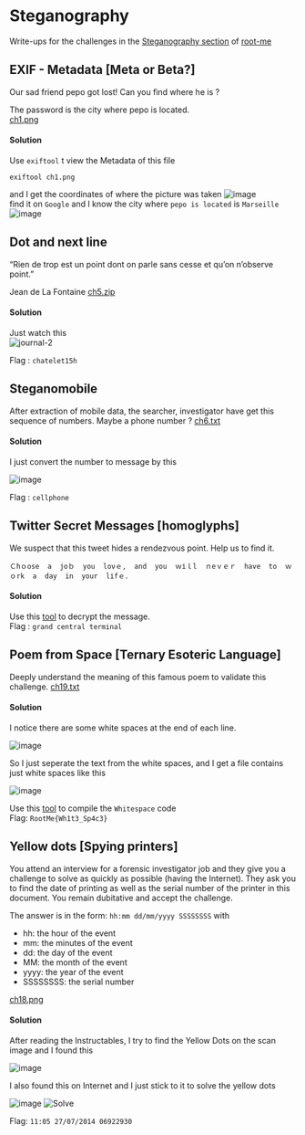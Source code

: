 # Steganography
Write-ups for the challenges in the [Steganography section](https://www.root-me.org/en/Challenges/Steganography/) of [root-me](https://www.root-me.org/) 
## EXIF - Metadata [Meta or Beta?]
Our sad friend pepo got lost! Can you find where he is ?

The password is the city where pepo is located.<br/>
[ch1.png](http://challenge01.root-me.org/steganographie/ch1/ch1.png)
#### Solution
Use `exiftool` t view the Metadata of this file
```script
exiftool ch1.png
```
and I get the coordinates of where the picture was taken
![image](https://user-images.githubusercontent.com/88471003/180650349-125988eb-c138-4c61-a94e-40287e57c49a.png)<br/>
find it on `Google` and I know the city where `pepo is located` is `Marseille`
![image](https://user-images.githubusercontent.com/88471003/180650520-50a6047e-cea3-4a36-9d21-877919f28fc0.png)

## Dot and next line
“Rien de trop est un point dont on parle sans cesse et qu’on n’observe point.”

Jean de La Fontaine
[ch5.zip](http://challenge01.root-me.org/steganographie/ch5/ch5.zip)<br/>
#### Solution
Just watch this <br/>
![journal-2](https://user-images.githubusercontent.com/88471003/180650694-ff37b959-7fdf-4668-a1d2-51d1ebe1a160.jpg)

Flag : `chatelet15h`
## Steganomobile
After extraction of mobile data, the searcher, investigator have get this sequence of numbers. Maybe a phone number ?
[ch6.txt](http://challenge01.root-me.org/steganographie/ch6/ch6.txt)
#### Solution
I just convert the number to message by this

![image](https://user-images.githubusercontent.com/88471003/180651653-3e01901a-efee-474b-bdd0-6da2f795d11c.png)

Flag : `cellphone`
## Twitter Secret Messages [homoglyphs]
We suspect that this tweet hides a rendezvous point. Help us to find it.
```
Ｃhｏose  a  jοｂ  yоu  lονｅ,  and  you  ｗіｌl  ｎeｖｅｒ  have  tο  ｗｏrk  a  day  in  yοur  lіfｅ．               
```
#### Solution
Use this [tool](https://holloway.nz/steg/) to decrypt the message.<br/>
Flag : `grand central terminal`
## Poem from Space [Ternary Esoteric Language]
Deeply understand the meaning of this famous poem to validate this challenge.
[ch19.txt](http://challenge01.root-me.org/steganographie/ch19/ch19.txt)
#### Solution
I notice there are some white spaces at the end of each line. 

![image](https://user-images.githubusercontent.com/88471003/180652259-0eb0813b-1724-4bbc-a3c9-6c80c352c5e0.png)

So I just seperate the text from the white spaces, and I get a file contains just white spaces like this

![image](https://user-images.githubusercontent.com/88471003/180652329-cdafd7d0-71bb-41da-a27f-cd6bbeec07a9.png)

Use this [tool](https://ideone.com/l/whitespace) to compile the `Whitespace` code<br/>
Flag: `RootMe{Wh1t3_Sp4c3}`
## Yellow dots [Spying printers]
You attend an interview for a forensic investigator job and they give you a challenge to solve as quickly as possible (having the Internet).
They ask you to find the date of printing as well as the serial number of the printer in this document.
You remain dubitative and accept the challenge.

The answer is in the form:
`hh:mm dd/mm/yyyy SSSSSSSS`
with
 - hh: the hour of the event
 - mm: the minutes of the event
 - dd: the day of the event
 - MM: the month of the event
 - yyyy: the year of the event
 - SSSSSSSS: the serial number

[ch18.png](http://challenge01.root-me.org/steganographie/ch18/ch18.png)
#### Solution
After reading the Instructables, I try to find the Yellow Dots on the scan image and I found this

![image](https://user-images.githubusercontent.com/88471003/180653088-d7d2698f-2b4e-4de4-aa34-ce354a18cbe8.png)

I also found this on Internet and I just stick to it to solve the yellow dots

![image](https://user-images.githubusercontent.com/88471003/180653530-d8970abc-564a-4048-b9f3-3f54710e0cc8.png)
![Solve](https://user-images.githubusercontent.com/88471003/180653557-ac7011b5-90d6-487b-8868-e47457fa7cd2.png)

Flag: `11:05 27/07/2014 06922930`
